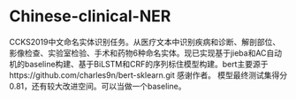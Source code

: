 # Chinese-clinical-NER
CCKS2019中文命名实体识别任务。从医疗文本中识别疾病和诊断、解剖部位、影像检查、实验室检验、手术和药物6种命名实体。现已实现基于jieba和AC自动机的baseline构建、基于BiLSTM和CRF的序列标住模型构建。bert主要源于https://github.com/charles9n/bert-sklearn.git
感谢作者。
模型最终测试集得分0.81，还有较大改进空间。可以当做一个baseline。
